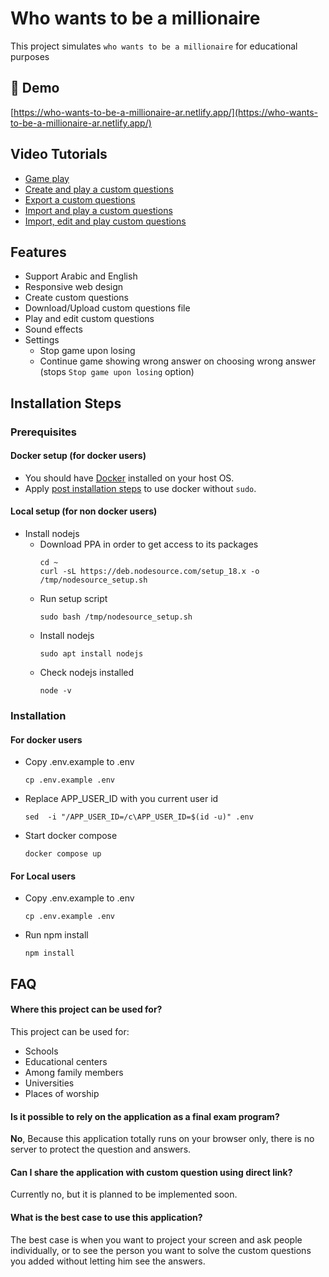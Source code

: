 
# Who wants to be a millionaire

This project simulates `who wants to be a millionaire` for educational purposes

## 🚀 Demo

[https://who-wants-to-be-a-millionaire-ar.netlify.app/](https://who-wants-to-be-a-millionaire-ar.netlify.app/)


## Video Tutorials
- [Game play](https://drive.google.com/file/d/1PB6Wo8x3IMjVTUs1xMvCFfhVsJNyzzPP/view?usp=sharing)
- [Create and play a custom questions](https://drive.google.com/file/d/10vg6ke3u4hIsp74TDjy6JamdrPjlcL0s/view?usp=sharing)
- [Export a custom questions](https://drive.google.com/file/d/148xcstYN8h5uc5L_52SvPcBbfZbwtnq1/view?usp=sharing)
- [Import and play a custom questions](https://drive.google.com/file/d/1LF2Y2jFRz8ipCx7CEe2oFZgFNno9vL5n/view?usp=sharing)
- [Import, edit and play custom questions](https://drive.google.com/file/d/106S3cTMzX4BcT3nlmU01WYWqrGK8ET2l/view?usp=sharing)
## Features

- Support Arabic and English
- Responsive web design
- Create custom questions
- Download/Upload custom questions file
- Play and edit custom questions
- Sound effects
- Settings
  - Stop game upon losing
  - Continue game showing wrong answer on choosing wrong answer (stops `Stop game upon losing` option)
## Installation Steps

### Prerequisites

#### Docker setup (for docker users)

- You should have [Docker](https://docs.docker.com/engine/install/ubuntu/) installed on your host OS.
- Apply [post installation steps](https://docs.docker.com/engine/install/linux-postinstall/) to use docker without `sudo`.

#### Local setup (for non docker users)

- Install nodejs
  - Download PPA in order to get access to its packages
    ```shell
    cd ~
    curl -sL https://deb.nodesource.com/setup_18.x -o /tmp/nodesource_setup.sh
    ```
  - Run setup script
    ```shell
    sudo bash /tmp/nodesource_setup.sh
    ```
  - Install nodejs
    ```shell
    sudo apt install nodejs
    ```
  - Check nodejs installed
    ```shell
    node -v
    ```

### Installation

#### For docker users

- Copy .env.example to .env
  ```shell
  cp .env.example .env
  ```
- Replace APP_USER_ID with you current user id
  ```shell
  sed  -i "/APP_USER_ID=/c\APP_USER_ID=$(id -u)" .env
  ```
- Start docker compose
  ```shell
  docker compose up
  ```

#### For Local users

- Copy .env.example to .env
  ```shell
  cp .env.example .env
  ```
- Run npm install
  ```shell
  npm install
  ```
## FAQ

#### Where this project can be used for?

This project can be used for:
- Schools
- Educational centers
- Among family members
- Universities
- Places of worship

#### Is it possible to rely on the application as a final exam program?

**No**,
Because this application totally runs on your browser only, there is no server to protect the question and answers.

#### Can I share the application with custom question using direct link?
Currently no, but it is planned to be implemented soon.

#### What is the best case to use this application?
The best case is when you want to project your screen and ask people individually, or to see the person you want to solve the custom questions you added without letting him see the answers.